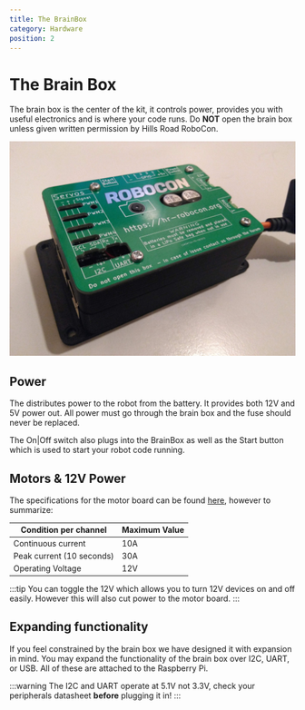 ```yaml
---
title: The BrainBox
category: Hardware
position: 2
---
```

# The Brain Box

The brain box is the center of the kit, it controls power, provides you with useful electronics and is where your code runs. Do **NOT** open the brain box unless given written permission by Hills Road RoboCon.

![The brain box](./images/brainbox.jpg)



## Power

The distributes power to the robot from the battery. It provides both 12V and 5V power out. All power must go through the brain box and the fuse should never be replaced.

The On|Off switch also plugs into the BrainBox as well as the Start button which is used to start your robot code running.

## Motors & 12V Power

The specifications for the motor board can be found [here](/docs/CytronBoardDocs.pdf), however to summarize:

| Condition per channel     | Maximum Value |
| ------------------------- | ------------- |
| Continuous current        | 10A           |
| Peak current (10 seconds) | 30A           |
| Operating Voltage         | 12V           |

:::tip
You can toggle the 12V which allows you to turn 12V devices on and off easily. However this will also cut power to the motor board.
:::

## Expanding functionality

If you feel constrained by the brain box we have designed it with expansion in mind. You may expand the functionality of the brain box over I2C, UART, or USB. All of these are attached to the Raspberry Pi.

:::warning
The I2C and UART operate at 5.1V not 3.3V, check your peripherals datasheet **before** plugging it in!
:::
